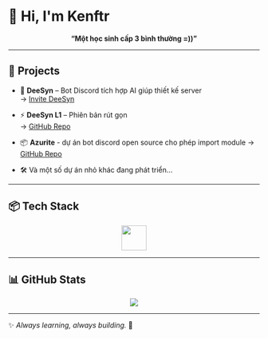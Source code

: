 # 👋 Hi, I'm Kenftr  

<p align="center">
  <b>“Một học sinh cấp 3 bình thường =))”</b>
</p>

---

## 🍃 Projects  

- 🤖 **DeeSyn** – Bot Discord tích hợp AI giúp thiết kế server  
  -> [Invite DeeSyn](https://discord.com/oauth2/authorize?client_id=981424058392526848)  
- ⚡ **DeeSyn L1** – Phiên bản rút gọn  
  -> [GitHub Repo](https://github.com/Notkenftr/DeeSyn-L1)
- 📦 **Azurite** - dự án bot discord open source cho phép import module
  -> [GitHub Repo](https://github.com/Notkenftr/Azurite)

- 🛠️ Và một số dự án nhỏ khác đang phát triển...  

---

## 📦 Tech Stack  

<p align="center">
  <img src="https://skillicons.dev/icons?i=py,java,js,html,css,git,selenium" height="50" />
</p>

---

## 📊 GitHub Stats  

<p align="center">
  <img src="https://github-readme-stats.vercel.app/api?username=notkenftr&show_icons=true&theme=transparent&bg_color=22232e&text_color=ffffff&hide_border=true&hide_rank=true&title_color=2f81f7&text_bold=false&card_width=380" />
</p>

---

✨ *Always learning, always building.* 🚀
